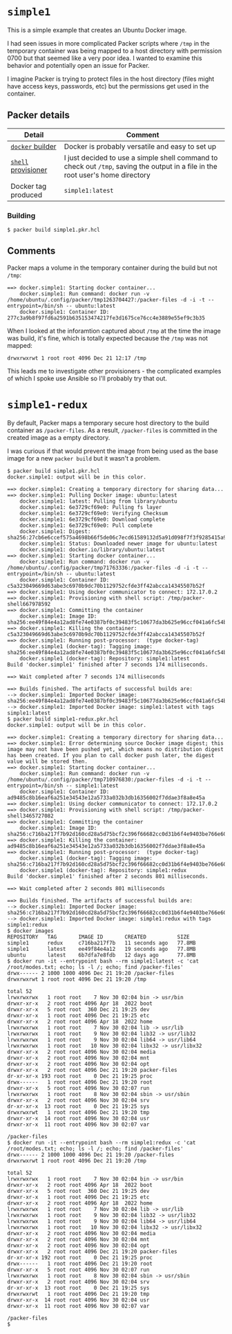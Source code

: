 # `simple1`
This is a simple example that creates an Ubuntu Docker image.

I had seen issues in more complicated Packer scripts where `/tmp` in the temporary container was being mapped to a host directory with permission 0700 but that seemed like a very poor idea.  I wanted to examine this behavior and potentially open an issue for Packer.

I imagine Packer is trying to protect files in the host directory (files might have access keys, passwords, etc) but the permissions get used in the container.

## Packer details
| Detail | Comment |
| - | - |
| [`docker` builder](https://developer.hashicorp.com/packer/plugins/builders/docker) | Docker is probably versatile and easy to set up |
| [`shell` provisioner](https://developer.hashicorp.com/packer/docs/provisioners/shell) | I just decided to use a simple shell command to check out `/tmp`, saving the output in a file in the root user's home directory |
| Docker tag produced | `simple1:latest` |

### Building
```
$ packer build simple1.pkr.hcl
```

## Comments
Packer maps a volume in the temporary container during the build but not `/tmp`:

```
==> docker.simple1: Starting docker container...
    docker.simple1: Run command: docker run -v /home/ubuntu/.config/packer/tmp1263704427:/packer-files -d -i -t --entrypoint=/bin/sh -- ubuntu:latest
    docker.simple1: Container ID: 277c3a9b8f97fd6a2591b635153474217fe3d1675ce76cc4e3889e55ef9c3b35
```

When I looked at the inforamtion captured about `/tmp` at the time the image was build, it's fine, which is totally expected because the `/tmp` was not mapped:
```
drwxrwxrwt 1 root root 4096 Dec 21 12:17 /tmp
```

This leads me to investigate other provisioners - the complicated examples of which I spoke use Ansible so I'll probably try that out.

# `simple1-redux`
By default, Packer maps a temporary secure host directory to the build container as `/packer-files`.  As a result, `/packer-files` is committed in the created image as a empty directory.

I was curious if that would prevent the image from being used as the base image for a new `packer build` but it wasn't a problem.

```
$ packer build simple1.pkr.hcl
docker.simple1: output will be in this color.

==> docker.simple1: Creating a temporary directory for sharing data...
==> docker.simple1: Pulling Docker image: ubuntu:latest
    docker.simple1: latest: Pulling from library/ubuntu
    docker.simple1: 6e3729cf69e0: Pulling fs layer
    docker.simple1: 6e3729cf69e0: Verifying Checksum
    docker.simple1: 6e3729cf69e0: Download complete
    docker.simple1: 6e3729cf69e0: Pull complete
    docker.simple1: Digest: sha256:27cb6e6ccef575a4698b66f5de06c7ecd61589132d5a91d098f7f3f9285415a9
    docker.simple1: Status: Downloaded newer image for ubuntu:latest
    docker.simple1: docker.io/library/ubuntu:latest
==> docker.simple1: Starting docker container...
    docker.simple1: Run command: docker run -v /home/ubuntu/.config/packer/tmp71763336:/packer-files -d -i -t --entrypoint=/bin/sh -- ubuntu:latest
    docker.simple1: Container ID: c5a323049669d63abe3c6970b9dc70b1129752cfde3ff42abcca14345507b52f
==> docker.simple1: Using docker communicator to connect: 172.17.0.2
==> docker.simple1: Provisioning with shell script: /tmp/packer-shell667978592
==> docker.simple1: Committing the container
    docker.simple1: Image ID: sha256:ee49f84e4a12ad8fe74e0387bf0c39483f5c10677da3b625e96ccf041a6fc54b
==> docker.simple1: Killing the container: c5a323049669d63abe3c6970b9dc70b1129752cfde3ff42abcca14345507b52f
==> docker.simple1: Running post-processor:  (type docker-tag)
    docker.simple1 (docker-tag): Tagging image: sha256:ee49f84e4a12ad8fe74e0387bf0c39483f5c10677da3b625e96ccf041a6fc54b
    docker.simple1 (docker-tag): Repository: simple1:latest
Build 'docker.simple1' finished after 7 seconds 174 milliseconds.

==> Wait completed after 7 seconds 174 milliseconds

==> Builds finished. The artifacts of successful builds are:
--> docker.simple1: Imported Docker image: sha256:ee49f84e4a12ad8fe74e0387bf0c39483f5c10677da3b625e96ccf041a6fc54b
--> docker.simple1: Imported Docker image: simple1:latest with tags simple1:latest
$ packer build simple1-redux.pkr.hcl
docker.simple1: output will be in this color.

==> docker.simple1: Creating a temporary directory for sharing data...
==> docker.simple1: Error determining source Docker image digest; this image may not have been pushed yet, which means no distribution digest has been created. If you plan to call docker push later, the digest value will be stored then.
==> docker.simple1: Starting docker container...
    docker.simple1: Run command: docker run -v /home/ubuntu/.config/packer/tmp710976830:/packer-files -d -i -t --entrypoint=/bin/sh -- simple1:latest
    docker.simple1: Container ID: ad9485c8b16eaf6a251e34543e12a5733a032b3db16356002f7ddae3f8a8e45a
==> docker.simple1: Using docker communicator to connect: 172.17.0.2
==> docker.simple1: Provisioning with shell script: /tmp/packer-shell3465727082
==> docker.simple1: Committing the container
    docker.simple1: Image ID: sha256:c716ba217f7b92d160cd28a5d75bcf2c396f66682cc0d31b6f4e9403be766e60
==> docker.simple1: Killing the container: ad9485c8b16eaf6a251e34543e12a5733a032b3db16356002f7ddae3f8a8e45a
==> docker.simple1: Running post-processor:  (type docker-tag)
    docker.simple1 (docker-tag): Tagging image: sha256:c716ba217f7b92d160cd28a5d75bcf2c396f66682cc0d31b6f4e9403be766e60
    docker.simple1 (docker-tag): Repository: simple1:redux
Build 'docker.simple1' finished after 2 seconds 801 milliseconds.

==> Wait completed after 2 seconds 801 milliseconds

==> Builds finished. The artifacts of successful builds are:
--> docker.simple1: Imported Docker image: sha256:c716ba217f7b92d160cd28a5d75bcf2c396f66682cc0d31b6f4e9403be766e60
--> docker.simple1: Imported Docker image: simple1:redux with tags simple1:redux
$ docker images
REPOSITORY   TAG       IMAGE ID       CREATED          SIZE
simple1      redux     c716ba217f7b   11 seconds ago   77.8MB
simple1      latest    ee49f84e4a12   19 seconds ago   77.8MB
ubuntu       latest    6b7dfa7e8fdb   12 days ago      77.8MB
$ docker run -it --entrypoint bash --rm simple1:latest -c 'cat /root/modes.txt; echo; ls -l /; echo; find /packer-files'
drwx------ 2 1000 1000 4096 Dec 21 19:20 /packer-files
drwxrwxrwt 1 root root 4096 Dec 21 19:20 /tmp

total 52
lrwxrwxrwx   1 root root    7 Nov 30 02:04 bin -> usr/bin
drwxr-xr-x   2 root root 4096 Apr 18  2022 boot
drwxr-xr-x   5 root root  360 Dec 21 19:25 dev
drwxr-xr-x   1 root root 4096 Dec 21 19:25 etc
drwxr-xr-x   2 root root 4096 Apr 18  2022 home
lrwxrwxrwx   1 root root    7 Nov 30 02:04 lib -> usr/lib
lrwxrwxrwx   1 root root    9 Nov 30 02:04 lib32 -> usr/lib32
lrwxrwxrwx   1 root root    9 Nov 30 02:04 lib64 -> usr/lib64
lrwxrwxrwx   1 root root   10 Nov 30 02:04 libx32 -> usr/libx32
drwxr-xr-x   2 root root 4096 Nov 30 02:04 media
drwxr-xr-x   2 root root 4096 Nov 30 02:04 mnt
drwxr-xr-x   2 root root 4096 Nov 30 02:04 opt
drwxr-xr-x   2 root root 4096 Dec 21 19:20 packer-files
dr-xr-xr-x 193 root root    0 Dec 21 19:25 proc
drwx------   1 root root 4096 Dec 21 19:20 root
drwxr-xr-x   5 root root 4096 Nov 30 02:07 run
lrwxrwxrwx   1 root root    8 Nov 30 02:04 sbin -> usr/sbin
drwxr-xr-x   2 root root 4096 Nov 30 02:04 srv
dr-xr-xr-x  13 root root    0 Dec 21 19:25 sys
drwxrwxrwt   1 root root 4096 Dec 21 19:20 tmp
drwxr-xr-x  14 root root 4096 Nov 30 02:04 usr
drwxr-xr-x  11 root root 4096 Nov 30 02:07 var

/packer-files
$ docker run -it --entrypoint bash --rm simple1:redux -c 'cat /root/modes.txt; echo; ls -l /; echo; find /packer-files'
drwx------ 2 1000 1000 4096 Dec 21 19:20 /packer-files
drwxrwxrwt 1 root root 4096 Dec 21 19:20 /tmp

total 52
lrwxrwxrwx   1 root root    7 Nov 30 02:04 bin -> usr/bin
drwxr-xr-x   2 root root 4096 Apr 18  2022 boot
drwxr-xr-x   5 root root  360 Dec 21 19:25 dev
drwxr-xr-x   1 root root 4096 Dec 21 19:25 etc
drwxr-xr-x   2 root root 4096 Apr 18  2022 home
lrwxrwxrwx   1 root root    7 Nov 30 02:04 lib -> usr/lib
lrwxrwxrwx   1 root root    9 Nov 30 02:04 lib32 -> usr/lib32
lrwxrwxrwx   1 root root    9 Nov 30 02:04 lib64 -> usr/lib64
lrwxrwxrwx   1 root root   10 Nov 30 02:04 libx32 -> usr/libx32
drwxr-xr-x   2 root root 4096 Nov 30 02:04 media
drwxr-xr-x   2 root root 4096 Nov 30 02:04 mnt
drwxr-xr-x   2 root root 4096 Nov 30 02:04 opt
drwxr-xr-x   2 root root 4096 Dec 21 19:20 packer-files
dr-xr-xr-x 192 root root    0 Dec 21 19:25 proc
drwx------   1 root root 4096 Dec 21 19:20 root
drwxr-xr-x   5 root root 4096 Nov 30 02:07 run
lrwxrwxrwx   1 root root    8 Nov 30 02:04 sbin -> usr/sbin
drwxr-xr-x   2 root root 4096 Nov 30 02:04 srv
dr-xr-xr-x  13 root root    0 Dec 21 19:25 sys
drwxrwxrwt   1 root root 4096 Dec 21 19:20 tmp
drwxr-xr-x  14 root root 4096 Nov 30 02:04 usr
drwxr-xr-x  11 root root 4096 Nov 30 02:07 var

/packer-files
$
```
